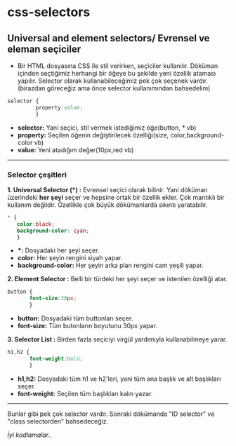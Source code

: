 # css-selectors
## Universal and element selectors/ Evrensel ve eleman seçiciler
- Bir HTML dosyasına CSS ile stil verirken, seçiciler kullanılır. Döküman içinden seçtiğimiz herhangi bir öğeye bu şekilde yeni özellik ataması yapılır. Selector olarak kullanabileceğimiz pek çok seçenek vardır. (birazdan göreceğiz ama önce selector kullanımından bahsedelim)
```css
selector {
         property:value;
         }
```
* __selector:__ Yani seçici, stil vermek istediğimiz öğe(button, * vb)
* __property:__ Seçilen öğenin değiştirilecek özelliği(size, color,background-color vb)
* __value:__ Yeni atadığım değer(10px,red vb)
---
### Selector çeşitleri
__1. Universal Selector (*) :__ Evrensel seçici olarak bilinir. Yani döküman üzerindeki __her şeyi__ seçer ve hepsine ortak bir özellik ekler. Çok mantıklı bir kullanım değildir. Özellikle çok büyük dökümanlarda sıkıntı yaratabilir.
```css
* {
   color:black;
   background-color: cyan;
   }
```
* __*:__ Dosyadaki her şeyi seçer.
* __color:__ Her şeyin rengini siyah yapar.
* __background-color:__ Her şeyin arka plan rengini cam yeşili yapar.

__2. Element Selector :__ Belli bir türdeki her şeyi seçer ve istenilen özelliği atar.
```css
button {
       font-size:30px;
       }
```
* __button:__ Dosyadaki tüm buttonları seçer.
* __font-size:__ Tüm butonların boyutunu 30px yapar.

__3. Selector List :__ Birden fazla seçiciyi virgül yardımıyla kullanabilmeye yarar. 
```css
h1,h2 {
       font-weight:bold;
       }
```
* __h1,h2:__ Dosyadaki tüm h1 ve h2'leri, yani tüm ana başlık ve alt başlıkları seçer.
* __font-weight:__ Seçilen tüm başlıkları kalın yazar.
---
Bunlar gibi pek çok selector vardır. Sonraki dökümanda "ID selector" ve "class selectorden" bahsedeceğiz.

*İyi kodlamalar..*




  

         
